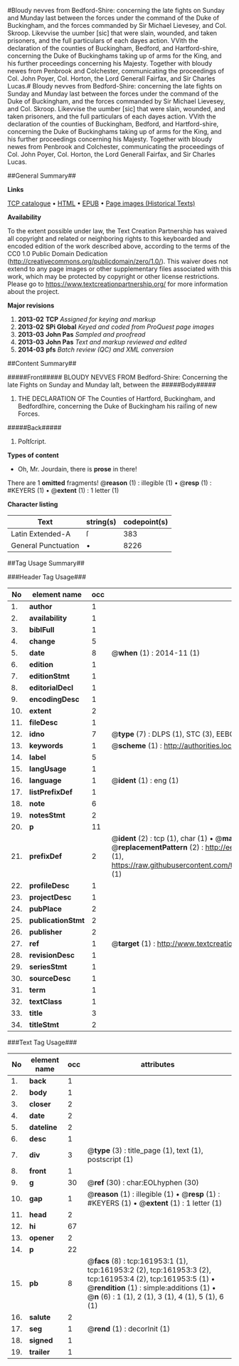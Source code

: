 #Bloudy nevves from Bedford-Shire: concerning the late fights on Sunday and Munday last between the forces under the command of the Duke of Buckingham, and the forces commanded by Sir Michael Lievesey, and Col. Skroop. Likevvise the uumber [sic] that were slain, wounded, and taken prisoners, and the full particulars of each dayes action. VVith the declaration of the counties of Buckingham, Bedford, and Hartford-shire, concerning the Duke of Buckinghams taking up of arms for the King, and his further proceedings concerning his Majesty. Together with bloudy newes from Penbrook and Colchester, communicating the proceedings of Col. John Poyer, Col. Horton, the Lord Generall Fairfax, and Sir Charles Lucas.#
Bloudy nevves from Bedford-Shire: concerning the late fights on Sunday and Munday last between the forces under the command of the Duke of Buckingham, and the forces commanded by Sir Michael Lievesey, and Col. Skroop. Likevvise the uumber [sic] that were slain, wounded, and taken prisoners, and the full particulars of each dayes action. VVith the declaration of the counties of Buckingham, Bedford, and Hartford-shire, concerning the Duke of Buckinghams taking up of arms for the King, and his further proceedings concerning his Majesty. Together with bloudy newes from Penbrook and Colchester, communicating the proceedings of Col. John Poyer, Col. Horton, the Lord Generall Fairfax, and Sir Charles Lucas.

##General Summary##

**Links**

[TCP catalogue](http://www.ota.ox.ac.uk/tcp/)  • 
[HTML](http://tei.it.ox.ac.uk/tcp/Texts-HTML/free/A76/A76888.html)  • 
[EPUB](http://tei.it.ox.ac.uk/tcp/Texts-EPUB/free/A76/A76888.epub) • 
[Page images (Historical Texts)](https://historicaltexts.jisc.ac.uk/eebo-99864308e)

**Availability**

To the extent possible under law, the Text Creation Partnership has waived all copyright and related or neighboring rights to this keyboarded and encoded edition of the work described above, according to the terms of the CC0 1.0 Public Domain Dedication (http://creativecommons.org/publicdomain/zero/1.0/). This waiver does not extend to any page images or other supplementary files associated with this work, which may be protected by copyright or other license restrictions. Please go to https://www.textcreationpartnership.org/ for more information about the project.

**Major revisions**

1. __2013-02__ __TCP__ *Assigned for keying and markup*
1. __2013-02__ __SPi Global__ *Keyed and coded from ProQuest page images*
1. __2013-03__ __John Pas__ *Sampled and proofread*
1. __2013-03__ __John Pas__ *Text and markup reviewed and edited*
1. __2014-03__ __pfs__ *Batch review (QC) and XML conversion*

##Content Summary##

#####Front#####
BLOUDY NEVVES FROM Bedford-Shire: Concerning the late Fights on Sunday and Munday laſt, between the 
#####Body#####

1. THE DECLARATION OF The Counties of Hartford, Buckingham, and Bedfordſhire, concerning the Duke of Buckingham his raiſing of new Forces.

#####Back#####

1. Poſtſcript.

**Types of content**

  * Oh, Mr. Jourdain, there is **prose** in there!

There are 1 **omitted** fragments! 
 @__reason__ (1) : illegible (1)  •  @__resp__ (1) : #KEYERS (1)  •  @__extent__ (1) : 1 letter (1)

**Character listing**


|Text|string(s)|codepoint(s)|
|---|---|---|
|Latin Extended-A|ſ|383|
|General Punctuation|•|8226|

##Tag Usage Summary##

###Header Tag Usage###

|No|element name|occ|attributes|
|---|---|---|---|
|1.|__author__|1||
|2.|__availability__|1||
|3.|__biblFull__|1||
|4.|__change__|5||
|5.|__date__|8| @__when__ (1) : 2014-11 (1)|
|6.|__edition__|1||
|7.|__editionStmt__|1||
|8.|__editorialDecl__|1||
|9.|__encodingDesc__|1||
|10.|__extent__|2||
|11.|__fileDesc__|1||
|12.|__idno__|7| @__type__ (7) : DLPS (1), STC (3), EEBO-CITATION (1), PROQUEST (1), VID (1)|
|13.|__keywords__|1| @__scheme__ (1) : http://authorities.loc.gov/ (1)|
|14.|__label__|5||
|15.|__langUsage__|1||
|16.|__language__|1| @__ident__ (1) : eng (1)|
|17.|__listPrefixDef__|1||
|18.|__note__|6||
|19.|__notesStmt__|2||
|20.|__p__|11||
|21.|__prefixDef__|2| @__ident__ (2) : tcp (1), char (1)  •  @__matchPattern__ (2) : ([0-9\-]+):([0-9IVX]+) (1), (.+) (1)  •  @__replacementPattern__ (2) : http://eebo.chadwyck.com/downloadtiff?vid=$1&page=$2 (1), https://raw.githubusercontent.com/textcreationpartnership/Texts/master/tcpchars.xml#$1 (1)|
|22.|__profileDesc__|1||
|23.|__projectDesc__|1||
|24.|__pubPlace__|2||
|25.|__publicationStmt__|2||
|26.|__publisher__|2||
|27.|__ref__|1| @__target__ (1) : http://www.textcreationpartnership.org/docs/. (1)|
|28.|__revisionDesc__|1||
|29.|__seriesStmt__|1||
|30.|__sourceDesc__|1||
|31.|__term__|1||
|32.|__textClass__|1||
|33.|__title__|3||
|34.|__titleStmt__|2||


###Text Tag Usage###

|No|element name|occ|attributes|
|---|---|---|---|
|1.|__back__|1||
|2.|__body__|1||
|3.|__closer__|2||
|4.|__date__|2||
|5.|__dateline__|2||
|6.|__desc__|1||
|7.|__div__|3| @__type__ (3) : title_page (1), text (1), postscript (1)|
|8.|__front__|1||
|9.|__g__|30| @__ref__ (30) : char:EOLhyphen (30)|
|10.|__gap__|1| @__reason__ (1) : illegible (1)  •  @__resp__ (1) : #KEYERS (1)  •  @__extent__ (1) : 1 letter (1)|
|11.|__head__|2||
|12.|__hi__|67||
|13.|__opener__|2||
|14.|__p__|22||
|15.|__pb__|8| @__facs__ (8) : tcp:161953:1 (1), tcp:161953:2 (2), tcp:161953:3 (2), tcp:161953:4 (2), tcp:161953:5 (1)  •  @__rendition__ (1) : simple:additions (1)  •  @__n__ (6) : 1 (1), 2 (1), 3 (1), 4 (1), 5 (1), 6 (1)|
|16.|__salute__|2||
|17.|__seg__|1| @__rend__ (1) : decorInit (1)|
|18.|__signed__|1||
|19.|__trailer__|1||
